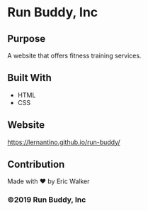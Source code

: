 # Run Buddy, Inc

## Purpose
A website that offers fitness training services.

## Built With
* HTML
* CSS


## Website
https://lernantino.github.io/run-buddy/

## Contribution
Made with ❤️ by Eric Walker

### ©️2019 Run Buddy, Inc
